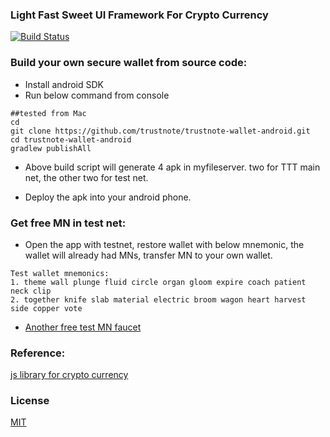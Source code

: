 ### Light Fast Sweet UI Framework For Crypto Currency
[![Build Status](https://travis-ci.org/trustnote/trustnote-wallet-android.svg?branch=master)](https://travis-ci.org/trustnote/trustnote-wallet-android) 

### Build your own secure wallet from source code:
- Install android SDK
- Run below command from console
```
##tested from Mac
cd
git clone https://github.com/trustnote/trustnote-wallet-android.git
cd trustnote-wallet-android
gradlew publishAll
```
- Above build script will generate 4 apk in myfileserver. two for TTT main net, the other two for test net.

- Deploy the apk into your android phone.


### Get free MN in test net:
- Open the app with testnet, restore wallet with below mnemonic, the wallet will already had MNs, transfer MN to your own wallet.
```
Test wallet mnemonics:
1. theme wall plunge fluid circle organ gloom expire coach patient neck clip
2. together knife slab material electric broom wagon heart harvest side copper vote
```

- [Another free test MN faucet](http://dev.trustnote.org/getTTT) 


### Reference:
[js library for crypto currency](https://github.com/trustnote/wallet-base/blob/master/api/core-API.md) 
 
### License
[MIT](LICENSE)

